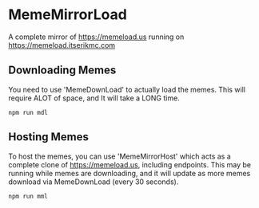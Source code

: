 # MemeMirrorLoad
A complete mirror of https://memeload.us running on https://memeload.itserikmc.com

## Downloading Memes
You need to use 'MemeDownLoad' to actually load the memes. This will require ALOT of space, and It will take a LONG time.
```
npm run mdl
```

## Hosting Memes
To host the memes, you can use 'MemeMirrorHost' which acts as a complete clone of https://memeload.us, including endpoints.
This may be running while memes are downloading, and it will update as more memes download via MemeDownLoad (every 30 seconds).
```
npm run mml
```
